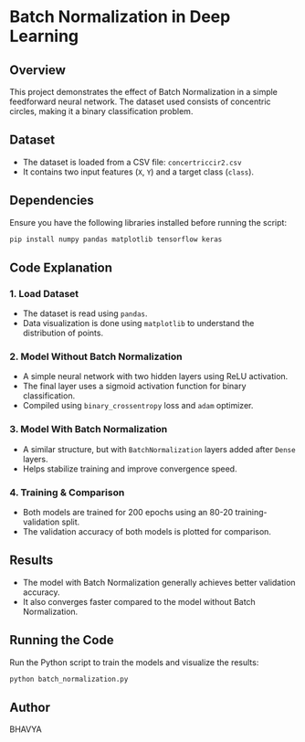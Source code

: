 # Batch Normalization in Deep Learning

## Overview
This project demonstrates the effect of Batch Normalization in a simple feedforward neural network. The dataset used consists of concentric circles, making it a binary classification problem.

## Dataset
- The dataset is loaded from a CSV file: `concertriccir2.csv`
- It contains two input features (`X`, `Y`) and a target class (`class`).

## Dependencies
Ensure you have the following libraries installed before running the script:
```bash
pip install numpy pandas matplotlib tensorflow keras
```

## Code Explanation
### 1. Load Dataset
- The dataset is read using `pandas`.
- Data visualization is done using `matplotlib` to understand the distribution of points.

### 2. Model Without Batch Normalization
- A simple neural network with two hidden layers using ReLU activation.
- The final layer uses a sigmoid activation function for binary classification.
- Compiled using `binary_crossentropy` loss and `adam` optimizer.

### 3. Model With Batch Normalization
- A similar structure, but with `BatchNormalization` layers added after `Dense` layers.
- Helps stabilize training and improve convergence speed.

### 4. Training & Comparison
- Both models are trained for 200 epochs using an 80-20 training-validation split.
- The validation accuracy of both models is plotted for comparison.

## Results
- The model with Batch Normalization generally achieves better validation accuracy.
- It also converges faster compared to the model without Batch Normalization.

## Running the Code
Run the Python script to train the models and visualize the results:
```python
python batch_normalization.py
```

## Author
BHAVYA
